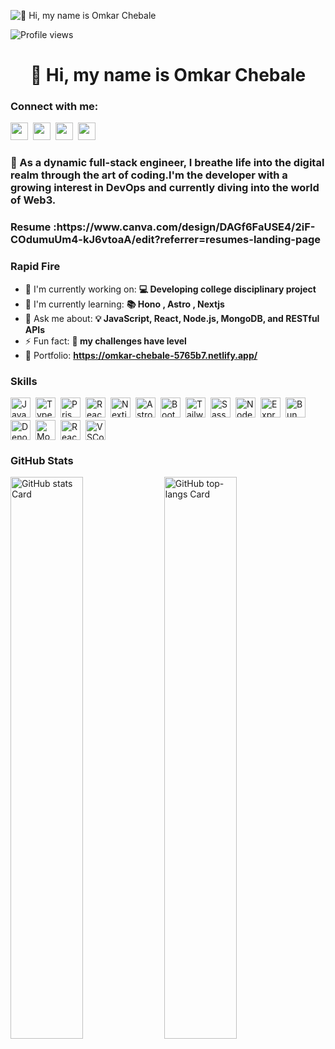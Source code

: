 ![👋 Hi, my name is Omkar Chebale](https://miro.medium.com/v2/resize:fit:1358/0*FGD6BUzzZs1VJLuY.gif)

![Profile views](https://komarev.com/ghpvc/?username=Chebaleomkar&label=Profile%20views&color=0e75b6&style=flat)

<div id="toc">
  <ul align="center" style="list-style: none">
    <summary>
      <h1>
        👋 Hi, my name is Omkar Chebale
      </h1>
    </summary>
  </ul>
</div>

<h3 align="left">Connect with me:</h3>

<p align="left"><a href="omkarchebale0@gmail.com" target="_blank"><img src="https://img.shields.io/badge/Gmail-D14836?style=for-the-badge&logo=gmail&logoColor=white" height="28" style="margin-right: 4px"></a> <a href="https://www.linkedin.com/in/omkar-chebale-8b251726b/" target="_blank"><img src="https://img.shields.io/badge/LinkedIn-0077B5?style=for-the-badge&logo=linkedin&logoColor=white" height="28" style="margin-right: 4px"></a> <a href="https://twitter.com/chebalerushi" target="_blank"><img src="https://img.shields.io/badge/Twitter-000000?style=for-the-badge&logo=X&logoColor=white" height="28" style="margin-right: 4px"></a> <a href="https://github.com/Chebaleomkar" target="_blank"><img src="https://img.shields.io/badge/GitHub-100000?style=for-the-badge&logo=github&logoColor=white" height="28" style="margin-right: 4px"></a></p>

 <h3 align="left">    🚀 As a dynamic full-stack engineer, I breathe life into the digital realm through the art of coding.I'm the developer with a growing interest in DevOps and currently diving into the world of Web3.
</h3>

<h3 align="left">
  Resume :https://www.canva.com/design/DAGf6FaUSE4/2iF-COdumuUm4-kJ6vtoaA/edit?referrer=resumes-landing-page
</h3>

**<h3 align="left">Rapid Fire</h3>**

- 💼 I'm currently working on: **💻 Developing college disciplinary project**
- 🌱 I'm currently learning: **📚 Hono , Astro , Nextjs**
- 💬 Ask me about: **💡 JavaScript, React, Node.js, MongoDB, and RESTful APIs**
- ⚡ Fun fact: **🎢 my challenges  have level**
- 📂 Portfolio: **<a href="https://omkar-chebale-5765b7.netlify.app/" target="_blank">https://omkar-chebale-5765b7.netlify.app/</a>**

 **<h3 align="left">Skills</h3>**

<div style="display: flex; flex-wrap: wrap; gap: 4px; justify-content: left;"><img src="https://skillicons.dev/icons?i=javascript" height="32" alt="JavaScript" style="margin-right: 4px"> <img src="https://skillicons.dev/icons?i=typescript" height="32" alt="TypeScript" style="margin-right: 4px"> <img src="https://skillicons.dev/icons?i=prisma" height="32" alt="Prisma" style="margin-right: 4px"> <img src="https://skillicons.dev/icons?i=react" height="32" alt="React" style="margin-right: 4px"> <img src="https://skillicons.dev/icons?i=nextjs" height="32" alt="Nextjs" style="margin-right: 4px"> <img src="https://skillicons.dev/icons?i=astro" height="32" alt="Astro" style="margin-right: 4px"> <img src="https://skillicons.dev/icons?i=bootstrap" height="32" alt="Bootstrap" style="margin-right: 4px"> <img src="https://skillicons.dev/icons?i=tailwind" height="32" alt="Tailwind CSS" style="margin-right: 4px"> <img src="https://skillicons.dev/icons?i=sass" height="32" alt="Sass" style="margin-right: 4px"> <img src="https://skillicons.dev/icons?i=nodejs" height="32" alt="Node.js" style="margin-right: 4px"> <img src="https://skillicons.dev/icons?i=express" height="32" alt="Express" style="margin-right: 4px"> <img src="https://skillicons.dev/icons?i=bun" height="32" alt="Bun" style="margin-right: 4px"> <img src="https://skillicons.dev/icons?i=deno" height="32" alt="Deno" style="margin-right: 4px"> <img src="https://skillicons.dev/icons?i=mongodb" height="32" alt="MongoDB" style="margin-right: 4px"> <img src="https://skillicons.dev/icons?i=react" height="32" alt="React Native" style="margin-right: 4px"> <img src="https://skillicons.dev/icons?i=vscode" height="32" alt="VSCode" style="margin-right: 4px"></div>

 **<h3 align="left">GitHub Stats</h3>**

<p align="left">
  <img width="48%" src="https://github-readme-stats.vercel.app/api?username=Chebaleomkar&theme=react&hide_title=false&hide_rank=false&show_icons=false&include_all_commits=false&count_private=true&line_height=23" alt="GitHub stats Card" />
  <img width="48%" src="https://github-readme-stats.vercel.app/api/top-langs?username=Chebaleomkar&theme=react&hide_title=false&layout=compact&langs_count=6&hide_progress=false&card_width=400" alt="GitHub top-langs Card" />
</p>

